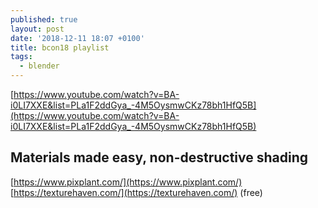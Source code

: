 ```yaml
---
published: true
layout: post
date: '2018-12-11 18:07 +0100'
title: bcon18 playlist
tags:
  - blender
---
```

[https://www.youtube.com/watch?v=BA-i0LI7XXE&list=PLa1F2ddGya_-4M5OysmwCKz78bh1HfQ5B](https://www.youtube.com/watch?v=BA-i0LI7XXE&list=PLa1F2ddGya_-4M5OysmwCKz78bh1HfQ5B)

## Materials made easy, non-destructive shading

[https://www.pixplant.com/](https://www.pixplant.com/)   
[https://texturehaven.com/](https://texturehaven.com/) (free)  


